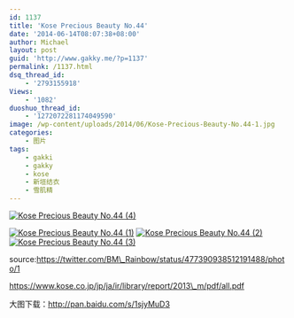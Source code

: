 ```yaml
---
id: 1137
title: 'Kose Precious Beauty No.44'
date: '2014-06-14T08:07:38+08:00'
author: Michael
layout: post
guid: 'http://www.gakky.me/?p=1137'
permalink: /1137.html
dsq_thread_id:
    - '2793155918'
Views:
    - '1082'
duoshuo_thread_id:
    - '1272072281174049590'
image: /wp-content/uploads/2014/06/Kose-Precious-Beauty-No.44-1.jpg
categories:
    - 图片
tags:
    - gakki
    - gakky
    - kose
    - 新垣结衣
    - 雪肌精
---
```


[![Kose Precious Beauty No.44 (4)](http://www.yui-aragaki.org/wp-content/uploads/2014/06/Kose-Precious-Beauty-No.44-4.jpg)](http://www.yui-aragaki.org/wp-content/uploads/2014/06/Kose-Precious-Beauty-No.44-4.jpg "Kose Precious Beauty No.44 (4)")

[![Kose Precious Beauty No.44 (1)](http://www.yui-aragaki.org/wp-content/uploads/2014/06/Kose-Precious-Beauty-No.44-1.jpg)](http://www.yui-aragaki.org/wp-content/uploads/2014/06/Kose-Precious-Beauty-No.44-1.jpg "Kose Precious Beauty No.44 (1)") [![Kose Precious Beauty No.44 (2)](http://www.yui-aragaki.org/wp-content/uploads/2014/06/Kose-Precious-Beauty-No.44-2.jpg)](http://www.yui-aragaki.org/wp-content/uploads/2014/06/Kose-Precious-Beauty-No.44-2.jpg "Kose Precious Beauty No.44 (2)") [![Kose Precious Beauty No.44 (3)](http://www.yui-aragaki.org/wp-content/uploads/2014/06/Kose-Precious-Beauty-No.44-3.jpg)](http://www.yui-aragaki.org/wp-content/uploads/2014/06/Kose-Precious-Beauty-No.44-3.jpg "Kose Precious Beauty No.44 (3)")

source:https://twitter.com/BM\_Rainbow/status/477390938512191488/photo/1

https://www.kose.co.jp/jp/ja/ir/library/report/2013\_m/pdf/all.pdf

大图下载：<http://pan.baidu.com/s/1sjyMuD3>